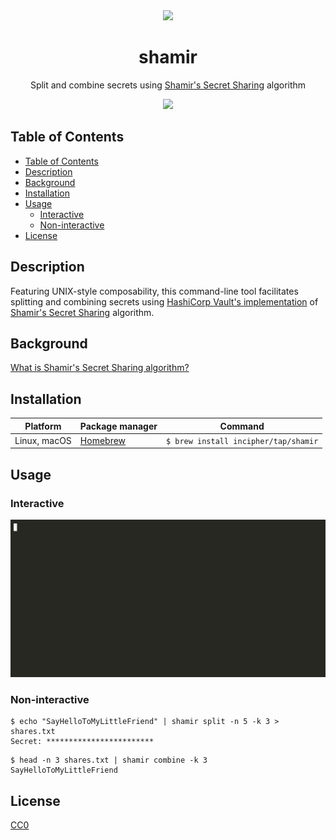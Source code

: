 <div align="center">
  <img src="https://user-images.githubusercontent.com/11808903/112536517-e07bcb00-8dad-11eb-9931-10ad4fe5c1d9.png" width="200"/>

  <h1>shamir</h1>

  <p>Split and combine secrets using <a href="https://en.wikipedia.org/wiki/Shamir%27s_Secret_Sharing">Shamir's Secret Sharing</a> algorithm</p>

  <a href="https://github.com/incipher/shamir/releases/latest">
    <img src="https://img.shields.io/github/release/incipher/shamir.svg?style=for-the-badge" />
  </a>
</div>

## Table of Contents

- [Table of Contents](#table-of-contents)
- [Description](#description)
- [Background](#background)
- [Installation](#installation)
- [Usage](#usage)
  - [Interactive](#interactive)
  - [Non-interactive](#non-interactive)
- [License](#license)

## Description

Featuring UNIX-style composability, this command-line tool facilitates splitting and combining secrets using [HashiCorp Vault's implementation](https://github.com/hashicorp/vault/blob/main/shamir/shamir.go) of [Shamir's Secret Sharing](https://en.wikipedia.org/wiki/Shamir%27s_Secret_Sharing) algorithm.

## Background

[What is Shamir's Secret Sharing algorithm?](./doc/background.md)

## Installation

| Platform     | Package manager             | Command                              |
| ------------ | --------------------------- | ------------------------------------ |
| Linux, macOS | [Homebrew](https://brew.sh) | `$ brew install incipher/tap/shamir` |

## Usage

### Interactive

![A GIF showing how to use shamir interactively](./doc/assets/interactive-usage.gif)

### Non-interactive

```
$ echo "SayHelloToMyLittleFriend" | shamir split -n 5 -k 3 > shares.txt
Secret: ************************
```

```
$ head -n 3 shares.txt | shamir combine -k 3
SayHelloToMyLittleFriend
```

## License

<a href="https://creativecommons.org/publicdomain/zero/1.0/">CC0</a>
